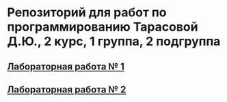 # Репозиторий для работ по программированию Тарасовой Д.Ю., 2 курс, 1 группа, 2 подгруппа

## [Лабораторная работа № 1](https://github.com/tarassiky/Programm/tree/412a26d016c1ccdd296c1456e11bdc33f294a659/%D0%9B%D0%B0%D0%B1%D0%BE%D1%80%D0%B0%D1%82%D0%BE%D1%80%D0%BD%D0%B0%D1%8F%20%E2%84%961)
## [Лабораторная работа № 2](https://github.com/tarassiky/Programm/tree/b1e08efbe9730446ea65abcb77dff74b37174363/%D0%9B%D0%B0%D0%B1%D0%BE%D1%80%D0%B0%D1%82%D0%BE%D1%80%D0%BD%D0%B0%D1%8F%20%E2%84%96%202)
